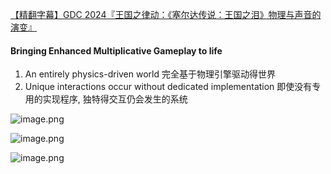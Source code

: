 [【精翻字幕】GDC 2024『王国之律动：《塞尔达传说：王国之泪》物理与声音的演变』](https://www.bilibili.com/video/BV16u4m1F7JP/?share_source=copy_web&vd_source=dd587a3eb86b20d7589d207f26823456)


#### Bringing Enhanced Multiplicative Gameplay to life

1. An entirely physics-driven world 完全基于物理引擎驱动得世界
2. Unique interactions occur without dedicated implementation 即使没有专用的实现程序, 独特得交互仍会发生的系统

![image.png](https://image-1253155090.cos.ap-nanjing.myqcloud.com/202405140932575.png)


![image.png](https://image-1253155090.cos.ap-nanjing.myqcloud.com/202405140933680.png)

![image.png](https://image-1253155090.cos.ap-nanjing.myqcloud.com/202405140935852.png)
